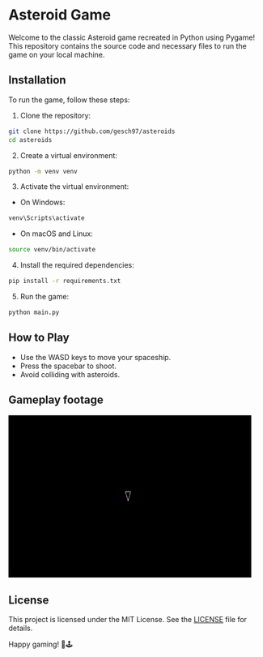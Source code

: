 # Asteroid Game

Welcome to the classic Asteroid game recreated in Python using Pygame! This repository contains the source code and necessary files to run the game on your local machine.

## Installation

To run the game, follow these steps:

1. Clone the repository:

```bash
git clone https://github.com/gesch97/asteroids
cd asteroids
```

2. Create a virtual environment:

```bash
python -m venv venv
```

3. Activate the virtual environment:

- On Windows:

```bash
venv\Scripts\activate
```

- On macOS and Linux:

```bash
source venv/bin/activate
```

4. Install the required dependencies:

```bash
pip install -r requirements.txt
```

5. Run the game:

```bash
python main.py
```

## How to Play

- Use the WASD keys to move your spaceship.
- Press the spacebar to shoot.
- Avoid colliding with asteroids.

## Gameplay footage

![Gameplay GIF](content/gameplay_demo.gif)

## License

This project is licensed under the MIT License. See the [LICENSE](LICENSE) file for details.

Happy gaming! 🚀🕹️
